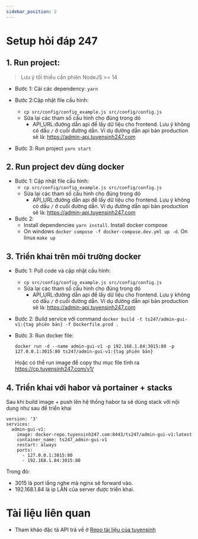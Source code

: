 ```yaml
---
sidebar_position: 2
---
```

# Setup hỏi đáp 247
## 1. Run project: 
> Lưu ý tối thiểu cần phiên NodeJS >= 14
* Bước 1: Cài các dependency: `yarn`
* Bước 2:Cập nhật file cấu hình:
   * `cp src/config/config_example.js src/config/config.js`
   * Sửa lại các tham số cấu hình cho đúng trong dó
      * API_URL:đường dẫn api để lấy dữ liệu cho frontend. Lưu ý không có dấu `/` ở cuối đường dẫn. Ví dụ đường dẫn api bản production sẽ là: https://admin-api.tuyensinh247.com
   
* Bước 3: Run project `yarn start`
## 2. Run project dev dùng docker
* Bước 1: Cập nhật file cấu hình:
   * `cp src/config/config_example.js src/config/config.js`
   * Sửa lại các tham số cấu hình cho đúng trong dó
      * API_URL:đường dẫn api để lấy dữ liệu cho frontend. Lưu ý không có dấu `/` ở cuối đường dẫn. Ví dụ đường dẫn api bản production sẽ là: https://admin-api.tuyensinh247.com
* Bước 2:
    -   Install dependencies `yarn install`. Install docker compose
    -   On windows `docker compose -f docker-compose.dev.yml up -d`. On linux `make up`

## 3. Triển khai trên môi trường docker
* Bước 1: Pull code và cập nhật cấu hình:
   * `cp src/config/config_example.js src/config/config.js`
   * Sửa lại các tham số cấu hình cho đúng trong dó
      * API_URL:đường dẫn api để lấy dữ liệu cho frontend. Lưu ý không có dấu `/` ở cuối đường dẫn. Ví dụ đường dẫn api bản production sẽ là: https://admin-api.tuyensinh247.com
* Bước 2: Build service với command
 `docker build -t ts247/admin-gui-v1:{tag phiên bản} -f Dockerfile.prod .`
* Bước 3: Run docker file:

   `docker run -d --name admin-gui-v1 -p 192.168.1.84:3015:80 -p 127.0.0.1:3015:80 ts247/admin-gui-v1:{tag phiên bản}`
 
   Hoặc có thể run image để copy thư mục file tĩnh ra https://cp.tuyensinh247.com/v1/

## 4. Triển khai với habor và portainer + stacks
Sau khi build image + push lên hệ thống habor ta sẽ dùng stack với nội dung như sau để triển khai
```
version: '3'
services:
  admin-gui-v1:
    image: docker-repo.tuyensinh247.com:8443/ts247/admin-gui-v1:latest
    container_name: ts247_admin-gui-v1
    restart: always
    ports:
      - 127.0.0.1:3015:80
      - 192.168.1.84:3015:80
```
Trong đó: 
- 3015 là port lắng nghe mà nginx sẽ forward vào.
- 192.168.1.84 là ip LAN của server được triển khai.


# Tài liệu liên quan
- Tham khảo đặc tả API trả về ở [Repo tài liệu của tuyensinh](https://git.thanhphat.co/ts247/doc)
